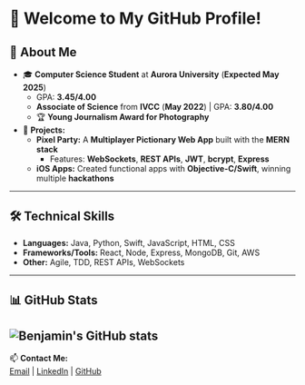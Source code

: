 # 👋 Welcome to My GitHub Profile!

## 🌟 **About Me**
- 🎓 **Computer Science Student** at **Aurora University** (**Expected May 2025**)  
  - GPA: **3.45/4.00**  
  - **Associate of Science** from **IVCC** (**May 2022**) | GPA: **3.80/4.00**  
  - 🏆 **Young Journalism Award for Photography**
- 🔭 **Projects:**  
  - **Pixel Party:** A **Multiplayer Pictionary Web App** built with the **MERN stack**  
    - Features: **WebSockets**, **REST APIs**, **JWT**, **bcrypt**, **Express**
  - **iOS Apps:** Created functional apps with **Objective-C/Swift**, winning multiple **hackathons**
---
## 🛠️ **Technical Skills**
- **Languages:** Java, Python, Swift, JavaScript, HTML, CSS  
- **Frameworks/Tools:** React, Node, Express, MongoDB, Git, AWS  
- **Other:** Agile, TDD, REST APIs, WebSockets  
---
## 📊 **GitHub Stats**
![Benjamin's GitHub stats](https://github-readme-stats.vercel.app/api?username=benjaminhallock&show_icons=true&theme=radical)
---
📫 **Contact Me:**  
[Email](mailto:bhallock02@aurora.edu) | [LinkedIn](https://linkedin.com/in/benjaminhallock) | [GitHub](https://github.com/benjaminhallock)

